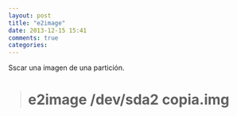 ```yaml
---
layout: post
title: "e2image"
date: 2013-12-15 15:41
comments: true
categories: 
---
```

Sscar una imagen de una partición.

># e2image /dev/sda2 copia.img

